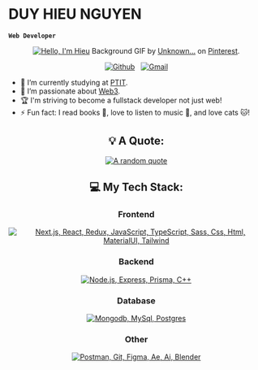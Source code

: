 # DUY HIEU NGUYEN

**`Web Developer`**

<div align="center">

[![Hello, I'm Hieu](assets/bg.gif)](https://github.com/duyhieunguyenle1)
Background GIF by [Unknown...](https://www.pinterest.com/pin/26810560277445237/) on [Pinterest](https://www.pinterest.com/).

[![Github](https://skillicons.dev/icons?i=github)](https://github.com/duyhieunguyenle1) &nbsp;
[![Gmail](https://skillicons.dev/icons?i=gmail)](mailto:duyhieunguyen1011@gmail.com?subject=Hello%20Hieu,%20From%20Github)

</div>

- 🔭 I’m currently studying at [PTIT](https://portal.ptit.edu.vn/).
- 🌱 I’m passionate about [Web3](https://ethereum.org/en/web3/).
- 🏆 I'm striving to become a fullstack developer not just web!
- ⚡ Fun fact: I read books 📖, love to listen to music 🎵, and love cats 🐱!

<div align="center">

## 💡 A Quote:

[![A random quote](https://quotes-github-readme.vercel.app/api?type=horizontal&theme=dark&border=true)](https://github.com/piyushsuthar/github-readme-quotes)

## 💻 My Tech Stack:

### Frontend

[![Next.js, React, Redux, JavaScript, TypeScript, Sass, Css, Html, MaterialUI, Tailwind](https://skillicons.dev/icons?i=next,react,redux,js,ts,sass,css,html,materialui,tailwind)](https://skillicons.dev)

### Backend

[![Node.js, Express, Prisma, C++](https://skillicons.dev/icons?i=nodejs,express,prisma,cpp)](https://skillicons.dev)

### Database

[![Mongodb, MySql, Postgres](https://skillicons.dev/icons?i=mongodb,mysql,postgres)](https://skillicons.dev)

### Other

[![Postman, Git, Figma, Ae, Ai, Blender](https://skillicons.dev/icons?i=postman,git,figma,ae,ai,blender)](https://skillicons.dev)

</div>
